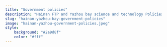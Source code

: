 ```yaml
---
title: "Government policies"
description: "Hainan FTP and Yazhou bay science and technology Policies"
slug: "hainan-yazhou-bay-government-policies"
image: "hainan-yazhou-government-policies.jpeg"
style:
    background: "#2a9d8f"
    color: "#fff"
---
```

